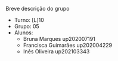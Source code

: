 
Breve descrição do grupo

* Turno: [L]10
* Grupo: 05
* Alunos:
    - Bruna Marques up202007191
    - Francisca Guimarães up202004229
    - Inês Oliveira up202103343
